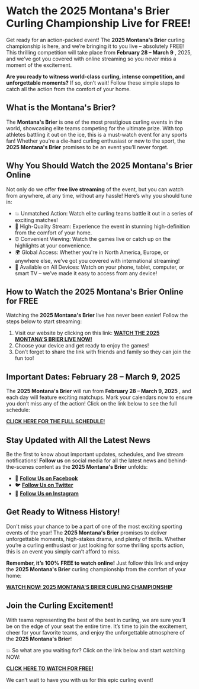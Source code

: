 # Watch the 2025 Montana's Brier Curling Championship Live for FREE!

Get ready for an action-packed event! The **2025 Montana's Brier** curling championship is here, and we’re bringing it to you live – absolutely FREE! This thrilling competition will take place from **February 28 – March 9** , 2025, and we’ve got you covered with online streaming so you never miss a moment of the excitement.

**Are you ready to witness world-class curling, intense competition, and unforgettable moments?** If so, don’t wait! Follow these simple steps to catch all the action from the comfort of your home.

## What is the Montana's Brier?

The **Montana's Brier** is one of the most prestigious curling events in the world, showcasing elite teams competing for the ultimate prize. With top athletes battling it out on the ice, this is a must-watch event for any sports fan! Whether you're a die-hard curling enthusiast or new to the sport, the **2025 Montana's Brier** promises to be an event you’ll never forget.

## Why You Should Watch the 2025 Montana's Brier Online

Not only do we offer **free live streaming** of the event, but you can watch from anywhere, at any time, without any hassle! Here’s why you should tune in:

- 💥 Unmatched Action: Watch elite curling teams battle it out in a series of exciting matches!
- 🎥 High-Quality Stream: Experience the event in stunning high-definition from the comfort of your home.
- ⏰ Convenient Viewing: Watch the games live or catch up on the highlights at your convenience.
- 🌍 Global Access: Whether you're in North America, Europe, or anywhere else, we’ve got you covered with international streaming!
- 📱 Available on All Devices: Watch on your phone, tablet, computer, or smart TV – we’ve made it easy to access from any device!

## How to Watch the 2025 Montana's Brier Online for FREE

Watching the **2025 Montana's Brier** live has never been easier! Follow the steps below to start streaming:

1. Visit our website by clicking on this link: [**WATCH THE 2025 MONTANA'S BRIER LIVE NOW!**](https://tinyurl.com/livestreamfreeo?st=2025montanasbrier&si=gh)
2. Choose your device and get ready to enjoy the games!
3. Don’t forget to share the link with friends and family so they can join the fun too!

## Important Dates: February 28 – March 9, 2025

The **2025 Montana's Brier** will run from **February 28 – March 9, 2025** , and each day will feature exciting matchups. Mark your calendars now to ensure you don’t miss any of the action! Click on the link below to see the full schedule:

[**CLICK HERE FOR THE FULL SCHEDULE!**](https://tinyurl.com/livestreamfreeo?st=2025montanasbrier&si=gh)

## Stay Updated with All the Latest News

Be the first to know about important updates, schedules, and live stream notifications! **Follow us** on social media for all the latest news and behind-the-scenes content as the **2025 Montana's Brier** unfolds:

- 📱 [**Follow Us on Facebook**](https://tinyurl.com/livestreamfreeo?st=2025montanasbrier&si=gh)
- 🐦 [**Follow Us on Twitter**](https://tinyurl.com/livestreamfreeo?st=2025montanasbrier&si=gh)
- 📸 [**Follow Us on Instagram**](https://tinyurl.com/livestreamfreeo?st=2025montanasbrier&si=gh)

## Get Ready to Witness History!

Don't miss your chance to be a part of one of the most exciting sporting events of the year! The **2025 Montana's Brier** promises to deliver unforgettable moments, high-stakes drama, and plenty of thrills. Whether you’re a curling enthusiast or just looking for some thrilling sports action, this is an event you simply can’t afford to miss.

**Remember, it’s 100% FREE to watch online!** Just follow this link and enjoy the **2025 Montana's Brier** curling championship from the comfort of your home:

[**WATCH NOW: 2025 MONTANA'S BRIER CURLING CHAMPIONSHIP**](https://tinyurl.com/livestreamfreeo?st=2025montanasbrier&si=gh)

## Join the Curling Excitement!

With teams representing the best of the best in curling, we are sure you’ll be on the edge of your seat the entire time. It’s time to join the excitement, cheer for your favorite teams, and enjoy the unforgettable atmosphere of the **2025 Montana's Brier**!

💥 So what are you waiting for? Click on the link below and start watching NOW:

[**CLICK HERE TO WATCH FOR FREE!**](https://tinyurl.com/livestreamfreeo?st=2025montanasbrier&si=gh)

We can’t wait to have you with us for this epic curling event!
